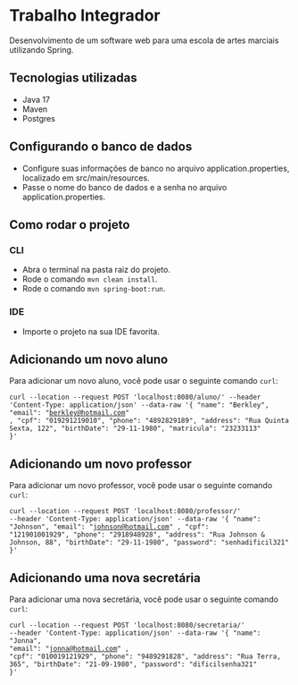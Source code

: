 # Trabalho Integrador

Desenvolvimento de um software web para uma escola de artes marciais utilizando Spring.

## Tecnologias utilizadas

- Java 17
- Maven
- Postgres

## Configurando o banco de dados

- Configure suas informações de banco no arquivo application.properties, localizado em src/main/resources.
- Passe o nome do banco de dados e a senha no arquivo application.properties.

## Como rodar o projeto

### CLI

- Abra o terminal na pasta raiz do projeto.
- Rode o comando `mvn clean install`.
- Rode o comando `mvn spring-boot:run`.

### IDE

- Importe o projeto na sua IDE favorita.


## Adicionando um novo aluno

Para adicionar um novo aluno, você pode usar o seguinte comando `curl`:

<code>curl --location --request POST 'localhost:8080/aluno/'
--header 'Content-Type: application/json'
--data-raw '{
"name": "Berkley",
"email": "berkley@hotmail.com" ,
"cpf": "019291219010",
"phone": "4892829189",
"address": "Rua Quinta Sexta, 122",
"birthDate": "29-11-1980",
"matricula": "23233113"
}'</code>


## Adicionando um novo professor

Para adicionar um novo professor, você pode usar o seguinte comando `curl`:

<code>curl --location --request POST 'localhost:8080/professor/'
--header 'Content-Type: application/json'
--data-raw '{
"name": "Johnson",
"email": "johnson@hotmail.com" ,
"cpf": "121901001929",
"phone": "2918948928",
"address": "Rua Johnson & Johnson, 88",
"birthDate": "29-11-1980",
"password": "senhadificil321"
}'</code>


## Adicionando uma nova secretária

Para adicionar uma nova secretária, você pode usar o seguinte comando `curl`:

<code>curl --location --request POST 'localhost:8080/secretaria/'
--header 'Content-Type: application/json'
--data-raw '{
"name": "Jonna",
"email": "jonna@hotmail.com" ,
"cpf": "010019121929",
"phone": "9489291828",
"address": "Rua Terra, 365",
"birthDate": "21-09-1980",
"password": "dificilsenha321"
}'</code>

